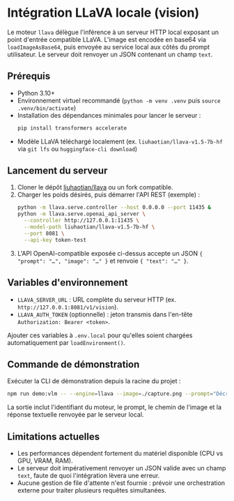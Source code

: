 # Intégration LLaVA locale (vision)

Le moteur `llava` délègue l'inférence à un serveur HTTP local exposant un point d'entrée compatible LLaVA. L'image est encodée en base64 via `loadImageAsBase64`, puis envoyée au service local aux côtés du prompt utilisateur. Le serveur doit renvoyer un JSON contenant un champ `text`.

## Prérequis

- Python 3.10+
- Environnement virtuel recommandé (`python -m venv .venv` puis `source .venv/bin/activate`)
- Installation des dépendances minimales pour lancer le serveur :
  ```bash
  pip install transformers accelerate
  ```
- Modèle LLaVA téléchargé localement (ex. `liuhaotian/llava-v1.5-7b-hf` via `git lfs` ou `huggingface-cli download`)

## Lancement du serveur

1. Cloner le dépôt [liuhaotian/llava](https://github.com/haotian-liu/LLaVA) ou un fork compatible.
2. Charger les poids désirés, puis démarrer l'API REST (exemple) :
   ```bash
   python -m llava.serve.controller --host 0.0.0.0 --port 11435 &
   python -m llava.serve.openai_api_server \
     --controller http://127.0.0.1:11435 \
     --model-path liuhaotian/llava-v1.5-7b-hf \
     --port 8081 \
     --api-key token-test
   ```
3. L'API OpenAI-compatible exposée ci-dessus accepte un JSON `{ "prompt": "…", "image": "…" }` et renvoie `{ "text": "…" }`.

## Variables d'environnement

- `LLAVA_SERVER_URL` : URL complète du serveur HTTP (ex. `http://127.0.0.1:8081/v1/vision`).
- `LLAVA_AUTH_TOKEN` (optionnelle) : jeton transmis dans l'en-tête `Authorization: Bearer <token>`.

Ajouter ces variables à `.env.local` pour qu'elles soient chargées automatiquement par `loadEnvironment()`.

## Commande de démonstration

Exécuter la CLI de démonstration depuis la racine du projet :

```bash
npm run demo:vlm -- --engine=llava --image=./capture.png --prompt="Décrire la scène"
```

La sortie inclut l'identifiant du moteur, le prompt, le chemin de l'image et la réponse textuelle renvoyée par le serveur local.

## Limitations actuelles

- Les performances dépendent fortement du matériel disponible (CPU vs GPU, VRAM, RAM).
- Le serveur doit impérativement renvoyer un JSON valide avec un champ `text`, faute de quoi l'intégration lèvera une erreur.
- Aucune gestion de file d'attente n'est fournie : prévoir une orchestration externe pour traiter plusieurs requêtes simultanées.
